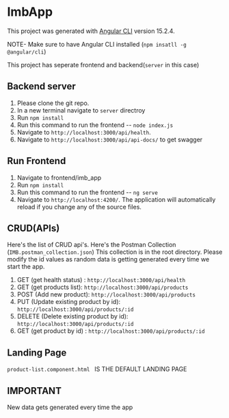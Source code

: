 # ImbApp

This project was generated with [Angular CLI](https://github.com/angular/angular-cli) version 15.2.4.

NOTE- Make sure to have Angular CLI installed (`npm insatll -g @angular/cli`)

This project has seperate frontend and backend(`server` in this case)

## Backend server
1. Please clone the git repo. 
2. In a new terminal navigate to `server` directroy
3. Run `npm install`
4. Run this command to run the frontend --  `node index.js`
5. Navigate to `http://localhost:3000/api/health`. 
6. Navigate to `http://localhost:3000/api/api-docs/` to get swagger

## Run Frontend
1. Navigate to frontend/imb_app
2. Run `npm install`
3. Run this command to run the frontend --  `ng serve`
4. Navigate to `http://localhost:4200/`. The application will automatically reload if you change any of the source files.

## CRUD(APIs)

Here's the list of CRUD api's. Here's the Postman Collection (`IMB.postman_collection.json`) This collection is in the root directory. Please modify the id values as random data is getting generated every time we start the app. 

1. GET (get health status) : `http://localhost:3000/api/health`
2. GET (get products list): `http://localhost:3000/api/products`
3. POST (Add new product): `http://localhost:3000/api/products`
4. PUT (Update existing product by id): `http://localhost:3000/api/products/:id`
5. DELETE (Delete existing product by id): `http://localhost:3000/api/products/:id`
6. GET (get product by id) : `http://localhost:3000/api/products/:id`

## Landing Page
`product-list.component.html ` IS THE DEFAULT LANDING PAGE
## IMPORTANT
New data gets generated every time the app 